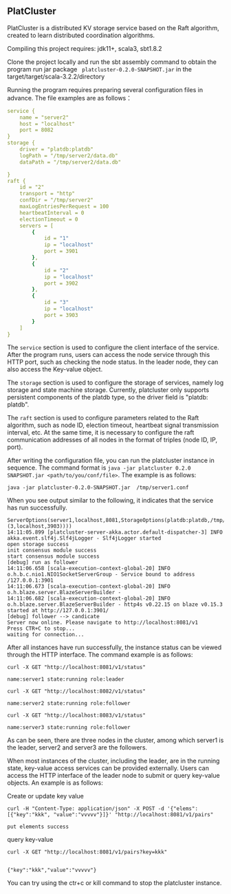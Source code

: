## PlatCluster

PlatCluster is a distributed KV storage service based on the Raft algorithm, created to learn distributed coordination algorithms.

Compiling this project requires: jdk11+, scala3, sbt1.8.2

Clone the project locally and run the sbt assembly command to obtain the program run jar package ` platcluster-0.2.0-SNAPSHOT.jar` in the target/target/scala-3.2.2/directory

Running the program requires preparing several configuration files in advance. The file examples are as follows：

```yaml
service {
    name = "server2"
    host = "localhost"
    port = 8082
}
storage {
    driver = "platdb:platdb"
    logPath = "/tmp/server2/data.db"
    dataPath = "/tmp/server2/data.db"

}
raft {
    id = "2"
    transport = "http"
    confDir = "/tmp/server2"
    maxLogEntriesPerRequest = 100
    heartbeatInterval = 0
    electionTimeout = 0
    servers = [
        {
            id = "1"
            ip = "localhost"
            port = 3901
        },
        {
            id = "2"
            ip = "localhost"
            port = 3902
        },
        {
            id = "3"
            ip = "localhost"
            port = 3903
        }
    ]
}
```
The `service` section is used to configure the client interface of the service. After the program runs, users can access the node service through this HTTP port, such as checking the node status. In the leader node, they can also access the Key-value object.


The `storage` section is used to configure the storage of services, namely log storage and state machine storage. Currently, platcluster only supports persistent components of the platdb type, so the driver field is "platdb: platdb".


The `raft` section is used to configure parameters related to the Raft algorithm, such as node ID, election timeout, heartbeat signal transmission interval, etc. At the same time, it is necessary to configure the raft communication addresses of all nodes in the format of triples (node ID, IP, port).




After writing the configuration file, you can run the platcluster instance in sequence. The command format is `java -jar platcluster 0.2.0 SNAPSHOT.jar <path/to/you/conf/file>`. The example is as follows:
```shell
java -jar platcluster-0.2.0-SNAPSHOT.jar  /tmp/server1.conf
```

When you see output similar to the following, it indicates that the service has run successfully.
```shell
ServerOptions(server1,localhost,8081,StorageOptions(platdb:platdb,/tmp/server1/data.db,/tmp/server1/data.db),RaftOptions(1,localhost,3901,http,100,50,150,/tmp/server1,List((2,localhost,3902), (3,localhost,3903))))
14:11:05.899 [platcluster-server-akka.actor.default-dispatcher-3] INFO  akka.event.slf4j.Slf4jLogger - Slf4jLogger started
open storage success
init consensus module success
start consensus module success
[debug] run as follower
14:11:06.658 [scala-execution-context-global-20] INFO  o.h.b.c.nio1.NIO1SocketServerGroup - Service bound to address /127.0.0.1:3901
14:11:06.673 [scala-execution-context-global-20] INFO  o.h.blaze.server.BlazeServerBuilder - 
14:11:06.682 [scala-execution-context-global-20] INFO  o.h.blaze.server.BlazeServerBuilder - http4s v0.22.15 on blaze v0.15.3 started at http://127.0.0.1:3901/
[debug] follower --> candicate
Server now online. Please navigate to http://localhost:8081/v1
Press CTR+C to stop...
waiting for connection...

```
After all instances have run successfully, the instance status can be viewed through the HTTP interface. The command example is as follows:
```shell
curl -X GET "http://localhost:8081/v1/status"

name:server1 state:running role:leader
```

```shell
curl -X GET "http://localhost:8082/v1/status"

name:server2 state:running role:follower
```

```shell
curl -X GET "http://localhost:8083/v1/status"

name:server3 state:running role:follower
```

As can be seen, there are three nodes in the cluster, among which server1 is the leader, server2 and server3 are the followers.


When most instances of the cluster, including the leader, are in the running state, key-value access services can be provided externally. Users can access the HTTP interface of the leader node to submit or query key-value objects. An example is as follows:

Create or update key value
```shell
curl -H "Content-Type: application/json" -X POST -d '{"elems":[{"key":"kkk", "value":"vvvvv"}]}' "http://localhost:8081/v1/pairs"

put elements success
```

query key-value
```shell
curl -X GET "http://localhost:8081/v1/pairs?key=kkk"


{"key":"kkk","value":"vvvvv"}
```


You can try using the ctr+c or kill command to stop the platcluster instance.


